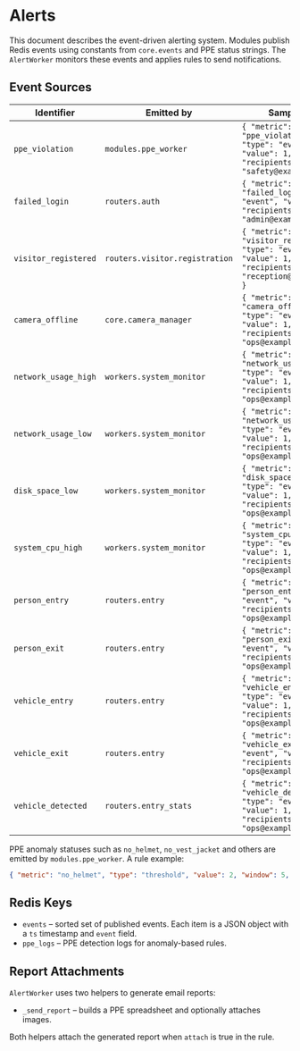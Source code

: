 # Alerts

This document describes the event-driven alerting system. Modules publish
Redis events using constants from `core.events` and PPE status strings. The
`AlertWorker` monitors these events and applies rules to send notifications.

## Event Sources

| Identifier | Emitted by | Sample rule |
|------------|------------|-------------|
| `ppe_violation` | `modules.ppe_worker` | `{ "metric": "ppe_violation", "type": "event", "value": 1, "recipients": "safety@example.com" }` |
| `failed_login` | `routers.auth` | `{ "metric": "failed_login", "type": "event", "value": 1, "recipients": "admin@example.com" }` |
| `visitor_registered` | `routers.visitor.registration` | `{ "metric": "visitor_registered", "type": "event", "value": 1, "recipients": "reception@example.com" }` |
| `camera_offline` | `core.camera_manager` | `{ "metric": "camera_offline", "type": "event", "value": 1, "recipients": "ops@example.com" }` |
| `network_usage_high` | `workers.system_monitor` | `{ "metric": "network_usage_high", "type": "event", "value": 1, "recipients": "ops@example.com" }` |
| `network_usage_low` | `workers.system_monitor` | `{ "metric": "network_usage_low", "type": "event", "value": 1, "recipients": "ops@example.com" }` |
| `disk_space_low` | `workers.system_monitor` | `{ "metric": "disk_space_low", "type": "event", "value": 1, "recipients": "ops@example.com" }` |
| `system_cpu_high` | `workers.system_monitor` | `{ "metric": "system_cpu_high", "type": "event", "value": 1, "recipients": "ops@example.com" }` |
| `person_entry` | `routers.entry` | `{ "metric": "person_entry", "type": "event", "value": 1, "recipients": "ops@example.com" }` |
| `person_exit` | `routers.entry` | `{ "metric": "person_exit", "type": "event", "value": 1, "recipients": "ops@example.com" }` |
| `vehicle_entry` | `routers.entry` | `{ "metric": "vehicle_entry", "type": "event", "value": 1, "recipients": "ops@example.com" }` |
| `vehicle_exit` | `routers.entry` | `{ "metric": "vehicle_exit", "type": "event", "value": 1, "recipients": "ops@example.com" }` |
| `vehicle_detected` | `routers.entry_stats` | `{ "metric": "vehicle_detected", "type": "event", "value": 1, "recipients": "ops@example.com" }` |

PPE anomaly statuses such as `no_helmet`, `no_vest_jacket` and others are
emitted by `modules.ppe_worker`. A rule example:

```json
{ "metric": "no_helmet", "type": "threshold", "value": 2, "window": 5, "recipients": "safety@example.com" }
```

## Redis Keys

* `events` – sorted set of published events. Each item is a JSON object with
  a `ts` timestamp and `event` field.
* `ppe_logs` – PPE detection logs for anomaly-based rules.

## Report Attachments

`AlertWorker` uses two helpers to generate email reports:

* `_send_report` – builds a PPE spreadsheet and optionally attaches images.

Both helpers attach the generated report when `attach` is true in the rule.
